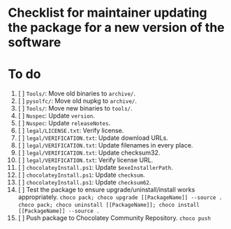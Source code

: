 # Checklist for maintainer updating the package for a new version of the software

# To do

1. [ ] `Tools/`: Move old binaries to `archive/`.
2. [ ] `pysolfc/`: Move old nupkg to `archive/`.
3. [ ] `Tools/`: Move new binaries to `tools/`.
4. [ ] `Nuspec`: Update `version`.
5. [ ] `Nuspec`: Update `releaseNotes`.
6. [ ] `legal/LICENSE.txt`: Verify license.
7. [ ] `legal/VERIFICATION.txt`: Update download URLs.
8. [ ] `legal/VERIFICATION.txt`: Update filenames in every place.
9. [ ] `legal/VERIFICATION.txt`: Update checksum32.
    <!-- 10. [ ] `legal/VERIFICATION.txt`: Update checksum64. -->
10. [ ] `legal/VERIFICATION.txt`: Verify license URL.
11. [ ] `chocolateyInstall.ps1`: Update `$exeInstallerPath`.
12. [ ] `chocolateyInstall.ps1`: Update `checksum`.
13. [ ] `chocolateyInstall.ps1`: Update `checksum62`.
14. [ ] Test the package to ensure upgrade/uninstall/install works appropriately.
    `choco pack; choco upgrade [[PackageName]] --source .`
    `choco pack; choco uninstall [[PackageName]]; choco install [[PackageName]] --source .`
15. [ ] Push package to Chocolatey Community Repository.
    `choco push`
